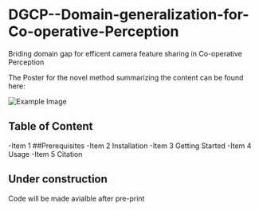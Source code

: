 # DGCP--Domain-generalization-for-Co-operative-Perception

Briding domain gap for efficent camera feature sharing in Co-operative Perception


The Poster for the novel method summarizing the content can be found here:

![Example Image](DGCP_Poster.png)



## Table of Content

-Item 1 ##Prerequisites
-Item 2 Installation
-Item 3 Getting Started
-Item 4 Usage
-Item 5 Citation


## Under construction

Code will be made avialble after pre-print

